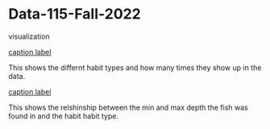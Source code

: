 # Data-115-Fall-2022
visualization


[caption label](https://raw.githubusercontent.com/gabiisaak/Data-115-Fall-2022/main/data115%20fish.png)


This shows the differnt habit types and how many times they show up in the data. 


[caption label](https://raw.githubusercontent.com/gabiisaak/Data-115-Fall-2022/main/data115%20fish1.png)


This shows the relshinship between the min and max depth the fish was found in and the habit habit type.

